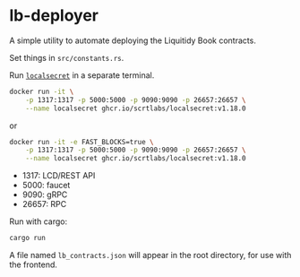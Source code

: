 # lb-deployer

A simple utility to automate deploying the Liquitidy Book contracts.

Set things in `src/constants.rs`.

Run [`localsecret`](https://github.com/scrtlabs/LocalSecret/pkgs/container/localsecret) in a separate terminal.

```sh
docker run -it \
	-p 1317:1317 -p 5000:5000 -p 9090:9090 -p 26657:26657 \
	--name localsecret ghcr.io/scrtlabs/localsecret:v1.18.0
```

or

```sh
docker run -it -e FAST_BLOCKS=true \
	-p 1317:1317 -p 5000:5000 -p 9090:9090 -p 26657:26657 \
	--name localsecret ghcr.io/scrtlabs/localsecret:v1.18.0
```

- 1317: LCD/REST API
- 5000: faucet
- 9090: gRPC
- 26657: RPC

Run with cargo:

```sh
cargo run
```

A file named `lb_contracts.json` will appear in the root directory, for use with the frontend.
